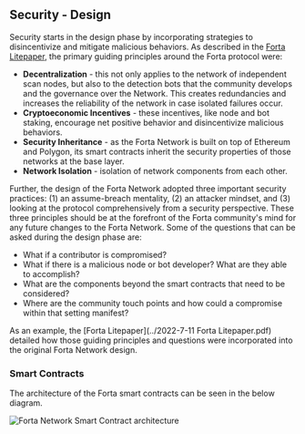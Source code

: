 ## Security - Design

Security starts in the design phase by incorporating strategies to disincentivize and mitigate malicious behaviors. As described in the [Forta Litepaper](2022-7-11_Forta_Litepaper.pdf), the primary guiding principles around the Forta protocol were:

- **Decentralization** - this not only applies to the network of independent scan nodes, but also to the detection bots that the community develops and the governance over the Network. This creates redundancies and increases the reliability of the network in case isolated failures occur.
- **Cryptoeconomic Incentives** - these incentives, like node and bot staking, encourage net positive behavior and disincentivize malicious behaviors.
- **Security Inheritance** - as the Forta Network is built on top of Ethereum and Polygon, its smart contracts inherit the security properties of those networks at the base layer.
- **Network Isolation** - isolation of network components from each other.

Further, the design of the Forta Network adopted three important security practices: (1) an assume-breach mentality, (2) an attacker mindset, and (3) looking at the protocol comprehensively from a security perspective. These three principles should be at the forefront of the Forta community's mind for any future changes to the Forta Network. Some of the questions that can be asked during the design phase are:

- What if a contributor is compromised?
- What if there is a malicious node or bot developer? What are they able to accomplish?
- What are the components beyond the smart contracts that need to be considered?
- Where are the community touch points and how could a compromise within that setting manifest?

As an example, the [Forta Litepaper](../2022-7-11 Forta Litepaper.pdf) detailed how those guiding principles and questions were incorporated into the original Forta Network design.

### Smart Contracts

The architecture of the Forta smart contracts can be seen in the below diagram.

![Forta Network Smart Contract architecture](Forta-Contract-Architecture.jpg)
